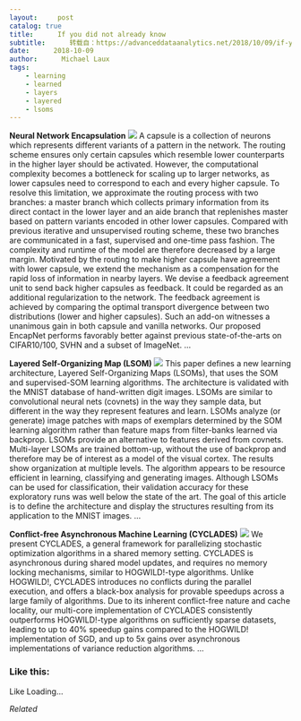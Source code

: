 ```yaml
---
layout:     post
catalog: true
title:      If you did not already know
subtitle:      转载自：https://advanceddataanalytics.net/2018/10/09/if-you-did-not-already-know-507/
date:      2018-10-09
author:      Michael Laux
tags:
    - learning
    - learned
    - layers
    - layered
    - lsoms
---
```


**Neural Network Encapsulation** ![](https://aboutdataanalytics.files.wordpress.com/2015/01/google.png?w=529)
A capsule is a collection of neurons which represents different variants of a pattern in the network. The routing scheme ensures only certain capsules which resemble lower counterparts in the higher layer should be activated. However, the computational complexity becomes a bottleneck for scaling up to larger networks, as lower capsules need to correspond to each and every higher capsule. To resolve this limitation, we approximate the routing process with two branches: a master branch which collects primary information from its direct contact in the lower layer and an aide branch that replenishes master based on pattern variants encoded in other lower capsules. Compared with previous iterative and unsupervised routing scheme, these two branches are communicated in a fast, supervised and one-time pass fashion. The complexity and runtime of the model are therefore decreased by a large margin. Motivated by the routing to make higher capsule have agreement with lower capsule, we extend the mechanism as a compensation for the rapid loss of information in nearby layers. We devise a feedback agreement unit to send back higher capsules as feedback. It could be regarded as an additional regularization to the network. The feedback agreement is achieved by comparing the optimal transport divergence between two distributions (lower and higher capsules). Such an add-on witnesses a unanimous gain in both capsule and vanilla networks. Our proposed EncapNet performs favorably better against previous state-of-the-arts on CIFAR10/100, SVHN and a subset of ImageNet. … 

**Layered Self-Organizing Map (LSOM)** ![](https://aboutdataanalytics.files.wordpress.com/2015/01/google.png?w=529)
This paper defines a new learning architecture, Layered Self-Organizing Maps (LSOMs), that uses the SOM and supervised-SOM learning algorithms. The architecture is validated with the MNIST database of hand-written digit images. LSOMs are similar to convolutional neural nets (covnets) in the way they sample data, but different in the way they represent features and learn. LSOMs analyze (or generate) image patches with maps of exemplars determined by the SOM learning algorithm rather than feature maps from filter-banks learned via backprop. LSOMs provide an alternative to features derived from covnets. Multi-layer LSOMs are trained bottom-up, without the use of backprop and therefore may be of interest as a model of the visual cortex. The results show organization at multiple levels. The algorithm appears to be resource efficient in learning, classifying and generating images. Although LSOMs can be used for classification, their validation accuracy for these exploratory runs was well below the state of the art. The goal of this article is to define the architecture and display the structures resulting from its application to the MNIST images. … 

**Conflict-free Asynchronous Machine Learning (CYCLADES)** ![](https://aboutdataanalytics.files.wordpress.com/2015/01/google.png?w=529)
We present CYCLADES, a general framework for parallelizing stochastic optimization algorithms in a shared memory setting. CYCLADES is asynchronous during shared model updates, and requires no memory locking mechanisms, similar to HOGWILD!-type algorithms. Unlike HOGWILD!, CYCLADES introduces no conflicts during the parallel execution, and offers a black-box analysis for provable speedups across a large family of algorithms. Due to its inherent conflict-free nature and cache locality, our multi-core implementation of CYCLADES consistently outperforms HOGWILD!-type algorithms on sufficiently sparse datasets, leading to up to 40% speedup gains compared to the HOGWILD! implementation of SGD, and up to 5x gains over asynchronous implementations of variance reduction algorithms. … 





### Like this:

Like Loading...


*Related*

